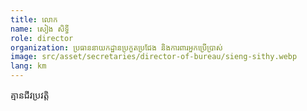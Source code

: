 ```yaml
---
title: លោក
name: សៀង សិទ្ធី
role: director
organization: ប្រធាននាយកដ្ឋានប្រកួតប្រជែង និងការពារអ្នកប្រើប្រាស់
image: src/asset/secretaries/director-of-bureau/sieng-sithy.webp
lang: km
---
```


គ្មានជីវប្រវត្តិ
